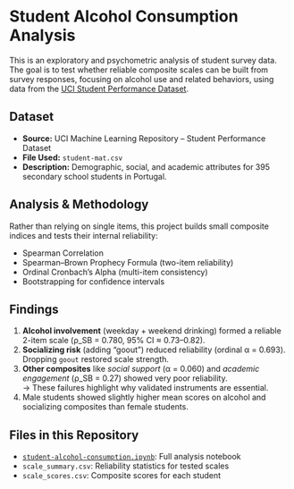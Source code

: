 # Student Alcohol Consumption Analysis

This is an exploratory and psychometric analysis of student survey data.  
The goal is to test whether reliable composite scales can be built from survey responses, focusing on alcohol use and related behaviors, using data from the [UCI Student Performance Dataset](https://archive.ics.uci.edu/ml/machine-learning-databases/00320/student.zip).

## Dataset

* **Source:** UCI Machine Learning Repository – Student Performance Dataset
* **File Used:** `student-mat.csv`
* **Description:** Demographic, social, and academic attributes for 395 secondary school students in Portugal.

## Analysis & Methodology

Rather than relying on single items, this project builds small composite indices and tests their internal reliability:

* Spearman Correlation  
* Spearman–Brown Prophecy Formula (two-item reliability)  
* Ordinal Cronbach’s Alpha (multi-item consistency)  
* Bootstrapping for confidence intervals  

## Findings

1. **Alcohol involvement** (weekday + weekend drinking) formed a reliable 2-item scale (ρ_SB = 0.780, 95% CI ≈ 0.73–0.82).  
2. **Socializing risk** (adding “goout”) reduced reliability (ordinal α = 0.693). Dropping `goout` restored scale strength.  
3. **Other composites** like *social support* (α = 0.060) and *academic engagement* (ρ_SB = 0.27) showed very poor reliability.  
   → These failures highlight why validated instruments are essential.  
4. Male students showed slightly higher mean scores on alcohol and socializing composites than female students.  

## Files in this Repository

* [`student-alcohol-consumption.ipynb`](student-alcohol-consumption.ipynb): Full analysis notebook  
* `scale_summary.csv`: Reliability statistics for tested scales  
* `scale_scores.csv`: Composite scores for each student
